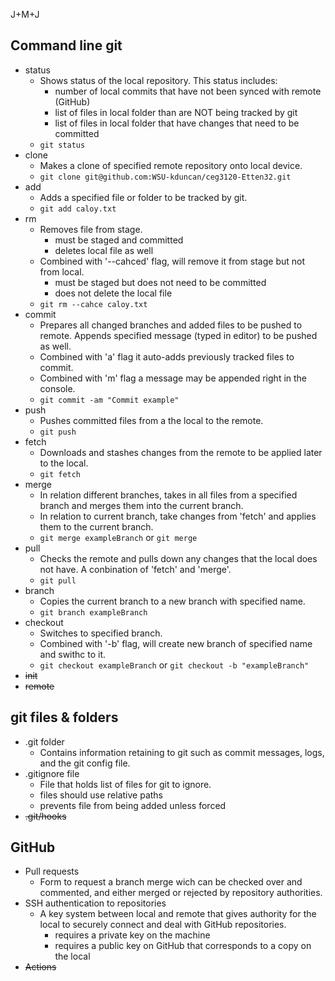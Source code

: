 J+M+J
## Command line git

- status
  - Shows status of the local repository. This status includes:
    - number of local commits that have not been synced with remote (GitHub)
    - list of files in local folder than are NOT being tracked by git
    - list of files in local folder that have changes that need to be committed
  - `git status`
- clone
  - Makes a clone of specified remote repository onto local device.
  - `git clone git@github.com:WSU-kduncan/ceg3120-Etten32.git`
- add
  - Adds a specified file or folder to be tracked by git.
  - `git add caloy.txt`
- rm
  - Removes file from stage.
    - must be staged and committed
    - deletes local file as well
  - Combined with '--cahced' flag, will remove it from stage but not from local.
    - must be staged but does not need to be committed
    - does not delete the local file
  - `git rm --cahce caloy.txt`
- commit
  - Prepares all changed branches and added files to be pushed to remote. Appends specified message (typed in editor) to be pushed as well.
  - Combined with 'a' flag it auto-adds previously tracked files to commit.
  - Combined with 'm' flag a message may be appended right in the console.
  - `git commit -am "Commit example"`  
- push
  - Pushes committed files from a the local to the remote.
  - `git push`
- fetch
  - Downloads and stashes changes from the remote to be applied later to the local.
  - `git fetch`
- merge
  - In relation different branches, takes in all files from a specified branch and merges them into the current branch.
  - In relation to current branch, take changes from 'fetch' and applies them to the current branch.
  - `git merge exampleBranch` or `git merge`
- pull
  - Checks the remote and pulls down any changes that the local does not have. A conbination of 'fetch' and 'merge'.
  - `git pull` 
- branch
  - Copies the current branch to a new branch with specified name.
  - `git branch exampleBranch`
- checkout
  - Switches to specified branch.
  - Combined with '-b' flag, will create new branch of specified name and swithc to it.
  - `git checkout exampleBranch` or `git checkout -b "exampleBranch"`
- ~~init~~
- ~~remote~~

## git files & folders

- .git folder
  - Contains information retaining to git such as commit messages, logs, and the git config file. 
- .gitignore file
    - File that holds list of files for git to ignore.
    - files should use relative paths
    - prevents file from being added unless forced
- ~~.git/hooks~~

## GitHub

- Pull requests
  - Form to request a branch merge wich can be checked over and commented, and either merged or rejected by repository authorities.
- SSH authentication to repositories
  - A key system between local and remote that gives authority for the local to securely connect and deal with GitHub repositories.
    - requires a private key on the machine
    - requires a public key on GitHub that corresponds to a copy on the local 
- ~~Actions~~


